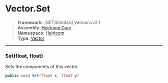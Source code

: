 # Vector.Set

> **Framework**: .NETStandard,Version=v2.1  
> **Assembly**: [Heirloom.Core][0]  
> **Namespace**: [Heirloom][0]  
> **Type**: [Vector][1]

--------------------------------------------------------------------------------

### Set(float, float)

Sets the components of this vector.

```cs
public void Set(float x, float y)
```

[0]: ../Heirloom.Core.md
[1]: Heirloom.Vector.md
